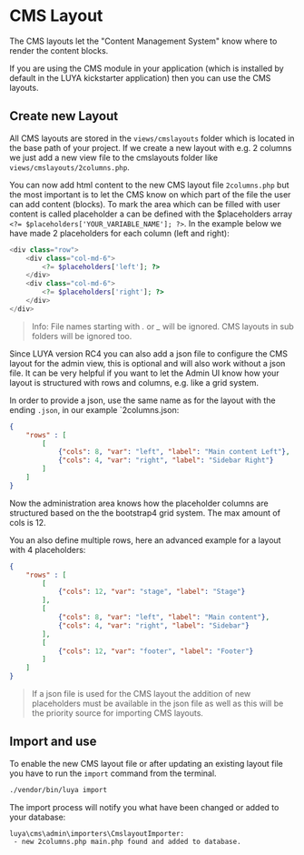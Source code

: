 # CMS Layout

The CMS layouts let the "Content Management System" know where to render the content blocks.

If you are using the CMS module in your application (which is installed by default in the LUYA kickstarter application) then you can use the CMS layouts.

## Create new Layout

All CMS layouts are stored in the `views/cmslayouts` folder which is located in the base path of your project. If we create a new layout with e.g. 2 columns we just add a new view file to the cmslayouts folder like `views/cmslayouts/2columns.php`.

You can now add html content to the new CMS layout file `2columns.php` but the most important is to let the CMS know on which part of the file the user can add content (blocks). To mark the area which can be filled with user content is called placeholder a can be defined with the $placeholders array `<?= $placeholders['YOUR_VARIABLE_NAME']; ?>`. In the example below we have made 2 placeholders for each column (left and right):

```php
<div class="row">
    <div class="col-md-6">
        <?= $placeholders['left']; ?>
    </div>
    <div class="col-md-6">
        <?= $placeholders['right']; ?>
    </div>
</div>
```

> Info: File names starting with *.* or *_* will be ignored. CMS layouts in sub folders will be ignored too.

Since LUYA version RC4 you can also add a json file to configure the CMS layout for the admin view, this is optional and will also work without a json file. It can be very helpful if you want to let the Admin UI know how your layout is structured with rows and columns, e.g. like a grid system.

In order to provide a json, use the same name as for the layout with the ending `.json`, in our example `2columns.json:

```json
{
    "rows" : [
        [
            {"cols": 8, "var": "left", "label": "Main content Left"},
            {"cols": 4, "var": "right", "label": "Sidebar Right"}
        ]
    ]
}
```

Now the administration area knows how the placeholder columns are structured based on the the bootstrap4 grid system. The max amount of cols is 12.

You an also define multiple rows, here an advanced example for a layout with 4 placeholders:

```json
{
    "rows" : [
        [
            {"cols": 12, "var": "stage", "label": "Stage"}
        ],
        [
            {"cols": 8, "var": "left", "label": "Main content"},
            {"cols": 4, "var": "right", "label": "Sidebar"}
        ],
        [
            {"cols": 12, "var": "footer", "label": "Footer"}
        ]
    ]
}
```

> If a json file is used for the CMS layout the addition of new placeholders must be available in the json file as well as this will be the priority source for importing CMS layouts.

## Import and use

To enable the new CMS layout file or after updating an existing layout file you have to run the `import` command from the terminal.

```sh
./vendor/bin/luya import
```

The import process will notify you what have been changed or added to your database:

```
luya\cms\admin\importers\CmslayoutImporter:
 - new 2columns.php main.php found and added to database.
```
